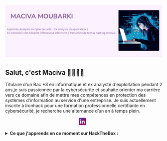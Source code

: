 # ![MacivaMoubarki](https://github.com/MacivaMoubarki/MacivaMoubarki/blob/main/banniere.png.png)

## Salut, c'est Maciva 👋👩🏻‍💻

Titulaire d'un Bac +3 en informatique et ex analyste d'exploitation pendant 2 ans,je suis passionnée par la cybersécurité et souhaite orienter ma carrière vers ce domaine afin de mettre mes compétences en protection des systèmes d'information au service d'une entreprise. Je suis actuellement inscrite à Ironhack pour une formation professionnelle certifiante en cybersécurité, je recherche une alternance d’un an à temps plein.

<p align='center'>
  <a href="https://www.linkedin.com/in/maciva-moubarki-4a1a54100/"><img height="24" src="https://github.com/MacivaMoubarki/MacivaMoubarki/blob/main/linkedin.png?raw=true"></a>&nbsp;&nbsp;
</p>

<details>
  <summary><strong>Ce que j'apprends en ce moment sur HackTheBox :</strong></summary>
  - test d’intrusion (web, Azure/AD, etc) <br/>
  - injection SQL <br/>
  - Brute-force Attack <br/>
  - Exploitation de service web et de logiciels non sécurisés <br/>
  - Accès root ou administrateur <br/>
  - Escalade de privilèges <br/>
  - Scan des systèmes, énumération des services, collecte des informations <br/>
</details>


